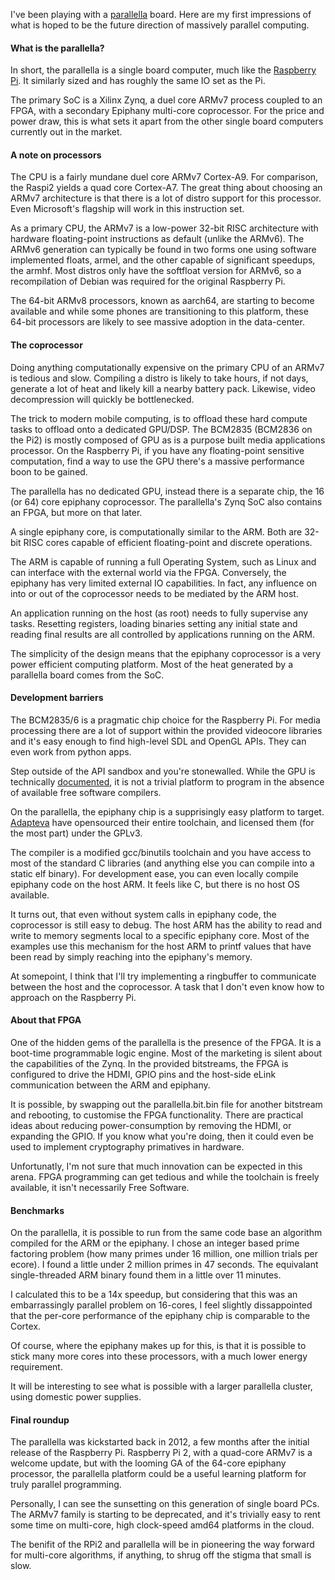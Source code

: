 I've been playing with a [parallella](https://www.parallella.org/board/)
board. Here are my first impressions of what is hoped to be the future
direction of massively parallel computing.

#### What is the parallella?

In short, the parallella is a single board computer, much like the
[Raspberry Pi](http://www.raspberrypi.org/products/). It similarly sized and
has roughly the same IO set as the Pi.

The primary SoC is a Xilinx Zynq, a duel core ARMv7 process coupled to an
FPGA, with a secondary Epiphany multi-core coprocessor. For the price and
power draw, this is what sets it apart from the other single board computers
currently out in the market.

#### A note on processors

The CPU is a fairly mundane duel core ARMv7 Cortex-A9. For comparison, the Raspi2
yields a quad core Cortex-A7. The great thing about choosing an ARMv7
architecture is that there is a lot of distro support for this processor.
Even Microsoft's flagship will work in this instruction set.

As a primary CPU, the ARMv7 is a low-power 32-bit RISC architecture with hardware
floating-point instructions as default (unlike the ARMv6). The ARMv6 generation
can typically be found in two forms one using software implemented floats, armel,
and the other capable of significant speedups, the armhf. Most distros only
have the softfloat version for ARMv6, so a recompilation of Debian was required
for the original Raspberry Pi.

The 64-bit ARMv8 processors, known as aarch64, are starting to become
available and while some phones are transitioning to this platform, these
64-bit processors are likely to see massive adoption in the data-center.

#### The coprocessor

Doing anything computationally expensive on the primary CPU of an ARMv7 is
tedious and slow. Compiling a distro is likely to take hours, if not days,
generate a lot of heat and likely kill a nearby battery pack. Likewise,
video decompression will quickly be bottlenecked.

The trick to modern mobile computing, is to offload these hard compute tasks
to offload onto a dedicated GPU/DSP. The BCM2835 (BCM2836 on the Pi2) is
mostly composed of GPU as is a purpose built media applications processor.
On the Raspberry Pi, if you have any floating-point sensitive computation,
find a way to use the GPU there's a massive performance boon to be gained.

The parallella has no dedicated GPU, instead there is a separate chip, the
16 (or 64) core epiphany coprocessor. The parallella's Zynq SoC also contains
an FPGA, but more on that later.

A single epiphany core, is computationally similar to the ARM. Both are 32-bit
RISC cores capable of efficient floating-point and discrete operations.

The ARM is capable of running a full Operating System, such as Linux and can
interface with the external world via the FPGA. Conversely, the epiphany has
very limited external IO capabilities. In fact, any influence on into or out
of the coprocessor needs to be mediated by the ARM host.

An application running on the host (as root) needs to fully supervise any
tasks. Resetting registers, loading binaries setting any initial state
and reading final results are all controlled by applications running
on the ARM.

The simplicity of the design means that the epiphany coprocessor is a very
power efficient computing platform. Most of the heat generated by a parallella
board comes from the SoC.

#### Development barriers

The BCM2835/6 is a pragmatic chip choice for the Raspberry Pi. For media
processing there are a lot of support within the provided videocore libraries
and it's easy enough to find high-level SDL and OpenGL APIs. They can even work
from python apps.

Step outside of the API sandbox and you're stonewalled. While the GPU is
technically [documented](http://www.raspberrypi.org/a-birthday-present-from-broadcom/),
it is not a trivial platform to program in the absence of available free software
compilers.

On the parallella, the epiphany chip is a supprisingly easy platform to target.
[Adapteva](https://github.com/adapteva/) have opensourced their entire
toolchain, and licensed them (for the most part) under the GPLv3.

The compiler is a modified gcc/binutils toolchain and you have access to
most of the standard C libraries (and anything else you can compile into a
static elf binary). For development ease, you can even locally compile
epiphany code on the host ARM. It feels like C, but there is no host OS
available.

It turns out, that even without system calls in epiphany code, the coprocessor
is still easy to debug. The host ARM has the ability to read and write to
memory segments local to a specific epiphany core. Most of the examples use
this mechanism for the host ARM to printf values that have been read by simply
reaching into the epiphany's memory.

At somepoint, I think that I'll try implementing a ringbuffer to communicate
between the host and the coprocessor. A task that I don't even know how to
approach on the Raspberry Pi.

#### About that FPGA

One of the hidden gems of the parallella is the presence of the FPGA.
It is a boot-time programmable logic engine. Most of the marketing is silent
about the capabilities of the Zynq. In the provided bitstreams, the FPGA is
configured to drive the HDMI, GPIO pins and the host-side eLink communication
between the ARM and epiphany.

It is possible, by swapping out the parallella.bit.bin file for another
bitstream and rebooting, to customise the FPGA functionality. There are
practical ideas about reducing power-consumption by removing the HDMI,
or expanding the GPIO. If you know what you're doing, then it could even be
used to implement cryptography primatives in hardware.

Unfortunatly, I'm not sure that much innovation can be expected in this arena.
FPGA programming can get tedious and while the toolchain is freely available,
it isn't necessarily Free Software.

#### Benchmarks

On the parallella, it is possible to run from the same code base an algorithm
compiled for the ARM or the epiphany. I chose an integer based prime factoring
problem (how many primes under 16 million, one million trials per ecore).
I found a little under 2 million primes in 47 seconds. The equivalant single-threaded
ARM binary found them in a little over 11 minutes.

I calculated this to be a 14x speedup, but considering that this was an
embarrassingly parallel problem on 16-cores, I feel slightly dissappointed
that the per-core performance of the epiphany chip is comparable to the Cortex.

Of course, where the epiphany makes up for this, is that it is possible to
stick many more cores into these processors, with a much lower energy requirement.

It will be interesting to see what is possible with a larger parallella
cluster, using domestic power supplies.

#### Final roundup

The parallella was kickstarted back in 2012, a few months after the initial
release of the Raspberry Pi. Raspberry Pi 2, with a quad-core ARMv7 is a
welcome update, but with the looming GA of the 64-core epiphany processor,
the parallella platform could be a useful learning platform for truly parallel
programming.

Personally, I can see the sunsetting on this generation of single board PCs.
The ARMv7 family is starting to be deprecated, and it's trivially easy to
rent some time on multi-core, high clock-speed amd64 platforms in the cloud.

The benifit of the RPi2 and parallella will be in pioneering the way forward
for multi-core algorithms, if anything, to shrug off the stigma that small
is slow.
